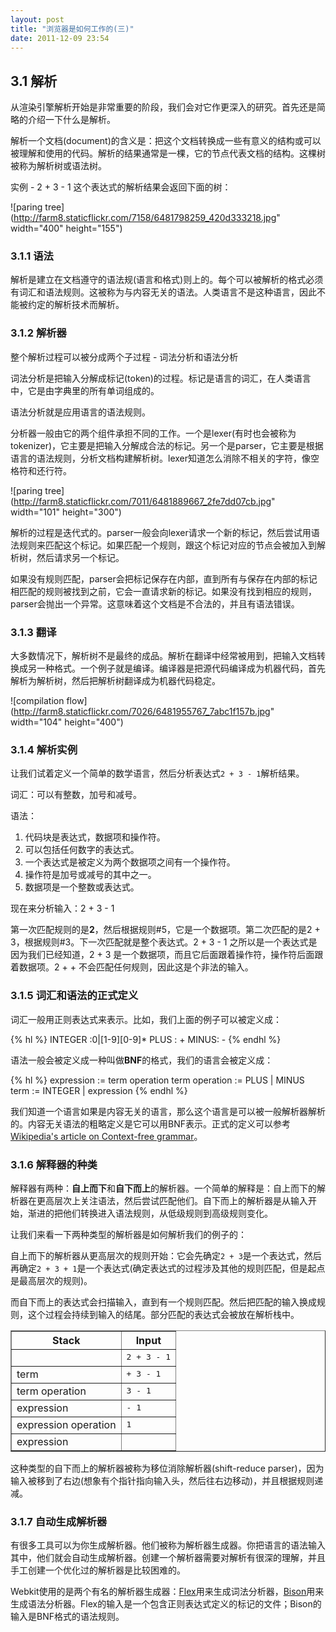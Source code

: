 ```yaml
---
layout: post
title: "浏览器是如何工作的(三)"
date: 2011-12-09 23:54
---
```

## 3.1 解析

从渲染引擎解析开始是非常重要的阶段，我们会对它作更深入的研究。首先还是简略的介绍一下什么是解析。

解析一个文档(document)的含义是：把这个文档转换成一些有意义的结构或可以被理解和使用的代码。解析的结果通常是一棵，它的节点代表文档的结构。这棵树被称为解析树或语法树。

实例 - 2 + 3 - 1 这个表达式的解析结果会返回下面的树：

![paring tree](http://farm8.staticflickr.com/7158/6481798259_420d333218.jpg" width="400" height="155")

### 3.1.1 语法

解析是建立在文档遵守的语法规(语言和格式)则上的。每个可以被解析的格式必须有词汇和语法规则。这被称为与内容无关的语法。人类语言不是这种语言，因此不能被约定的解析技术而解析。

### 3.1.2 解析器

整个解析过程可以被分成两个子过程 - 词法分析和语法分析

词法分析是把输入分解成标记(token)的过程。标记是语言的词汇，在人类语言中，它是由字典里的所有单词组成的。

语法分析就是应用语言的语法规则。

分析器一般由它的两个组件承担不同的工作。一个是lexer(有时也会被称为tokenizer)，它主要是把输入分解成合法的标记。另一个是parser，它主要是根据语言的语法规则，分析文档构建解析树。lexer知道怎么消除不相关的字符，像空格符和还行符。

![paring tree](http://farm8.staticflickr.com/7011/6481889667_2fe7dd07cb.jpg" width="101" height="300")

解析的过程是迭代式的。parser一般会向lexer请求一个新的标记，然后尝试用语法规则来匹配这个标记。如果匹配一个规则，跟这个标记对应的节点会被加入到解析树，然后请求另一个标记。

如果没有规则匹配，parser会把标记保存在内部，直到所有与保存在内部的标记相匹配的规则被找到之前，它会一直请求新的标记。如果没有找到相应的规则，parser会抛出一个异常。这意味着这个文档是不合法的，并且有语法错误。

### 3.1.3 翻译

大多数情况下，解析树不是最终的成品。解析在翻译中经常被用到，把输入文档转换成另一种格式。一个例子就是编译。编译器是把源代码编译成为机器代码，首先解析为解析树，然后把解析树翻译成为机器代码稳定。

![compilation flow](http://farm8.staticflickr.com/7026/6481955767_7abc1f157b.jpg" width="104" height="400")

### 3.1.4 解析实例

让我们试着定义一个简单的数学语言，然后分析表达式`2 + 3 - 1`解析结果。

词汇：可以有整数，加号和减号。

语法：

1. 代码块是表达式，数据项和操作符。
2. 可以包括任何数字的表达式。
3. 一个表达式是被定义为两个数据项之间有一个操作符。
4. 操作符是加号或减号的其中之一。
5. 数据项是一个整数或表达式。

现在来分析输入：2 + 3 - 1

第一次匹配规则的是**2**，然后根据规则#5，它是一个数据项。第二次匹配的是2 + 3，根据规则#3。下一次匹配就是整个表达式。2 + 3 - 1 之所以是一个表达式是因为我们已经知道，2 + 3 是一个数据项，而且它后面跟着操作符，操作符后面跟着数据项。2 + + 不会匹配任何规则，因此这是个非法的输入。

### 3.1.5 词汇和语法的正式定义

词汇一般用正则表达式来表示。比如，我们上面的例子可以被定义成：

{% hl %}
INTEGER :0|[1-9][0-9]*
PLUS : +
MINUS: -
{% endhl %}

语法一般会被定义成一种叫做**BNF**的格式，我们的语言会被定义成：

{% hl %}
expression :=  term  operation  term
operation :=  PLUS | MINUS
term := INTEGER | expression
{% endhl %}

我们知道一个语言如果是内容无关的语言，那么这个语言是可以被一般解析器解析的。内容无关语法的粗略定义是它可以用BNF表示。正式的定义可以参考[Wikipedia's article on Context-free grammar](http://en.wikipedia.org/wiki/Context-free_grammar "Wikipedia's article on Context-free grammar")。

### 3.1.6 解释器的种类

解释器有两种：**自上而下**和**自下而上**的解析器。一个简单的解释是：自上而下的解析器在更高层次上关注语法，然后尝试匹配他们。自下而上的解析器是从输入开始，渐进的把他们转换进入语法规则，从低级规则到高级规则变化。

让我们来看一下两种类型的解析器是如何解析我们的例子的：

自上而下的解析器从更高层次的规则开始：它会先确定`2 + 3`是一个表达式，然后再确定`2 + 3 + 1`是一个表达式(确定表达式的过程涉及其他的规则匹配，但是起点是最高层次的规则)。

而自下而上的表达式会扫描输入，直到有一个规则匹配。然后把匹配的输入换成规则，这个过程会持续到输入的结尾。部分匹配的表达式会被放在解析栈中。

<table border="1">
  <tbody><tr><th>Stack</th>                <th>Input</th></tr>
  <tr><td>&nbsp;</td><td><samp>2 + 3 - 1</samp></td></tr>  
  <tr><td>term</td><td><samp>+ 3 - 1</samp></td></tr> 
  <tr><td>term operation</td><td><samp>3 - 1</samp></td></tr>
  <tr><td>expression</td><td><samp>- 1</samp></td></tr> 
  <tr><td>expression operation</td><td><samp>1         </samp></td></tr> 
  <tr><td>expression</td>           <td><samp>&nbsp;</samp></td></tr>                                             
</tbody></table>

这种类型的自下而上的解析器被称为移位消除解析器(shift-reduce parser)，因为输入被移到了右边(想象有个指针指向输入头，然后往右边移动)，并且根据规则递减。

### 3.1.7 自动生成解析器

有很多工具可以为你生成解析器。他们被称为解析器生成器。你把语言的语法输入其中，他们就会自动生成解析器。创建一个解析器需要对解析有很深的理解，并且手工创建一个优化过的解析器是比较困难的。

Webkit使用的是两个有名的解析器生成器：[Flex](http://en.wikipedia.org/wiki/Flex_lexical_analyser "Flex")用来生成词法分析器，[Bison](http://www.gnu.org/software/bison/ "Bison")用来生成语法分析器。Flex的输入是一个包含正则表达式定义的标记的文件；Bison的输入是BNF格式的语法规则。

